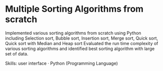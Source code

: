 # Multiple Sorting Algorithms from scratch
 
Implemented various sorting algorithms from scratch using Python including Selection sort, Bubble sort, Insertion sort, Merge sort, Quick sort, Quick sort with Median and Heap sort Evaluated the run time complexity of various sorting algorithms and identified best sorting algorithm with large set of data.

Skills: user interface · Python (Programming Language)
